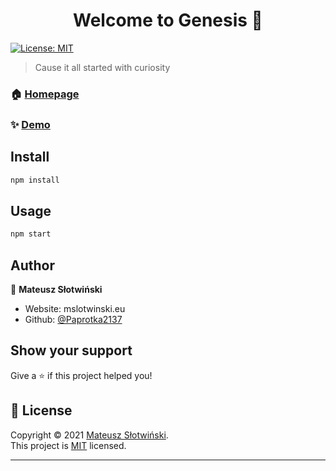 <h1 align="center">Welcome to Genesis 👋</h1>
<p>
  <a href="opensource.org/licenses/MIT" target="_blank">
    <img alt="License: MIT" src="https://img.shields.io/badge/License-MIT-yellow.svg" />
  </a>
</p>

> Cause it all started with curiosity

### 🏠 [Homepage](genesis.mslotwinski.eu)

### ✨ [Demo](genesis-foundation.netlify.app)

## Install

```sh
npm install
```

## Usage

```sh
npm start
```

## Author

👤 **Mateusz Słotwiński**

* Website: mslotwinski.eu
* Github: [@Paprotka2137](https://github.com/Paprotka2137)

## Show your support

Give a ⭐️ if this project helped you!

## 📝 License

Copyright © 2021 [Mateusz Słotwiński](https://github.com/Paprotka2137).<br />
This project is [MIT](opensource.org/licenses/MIT) licensed.

***